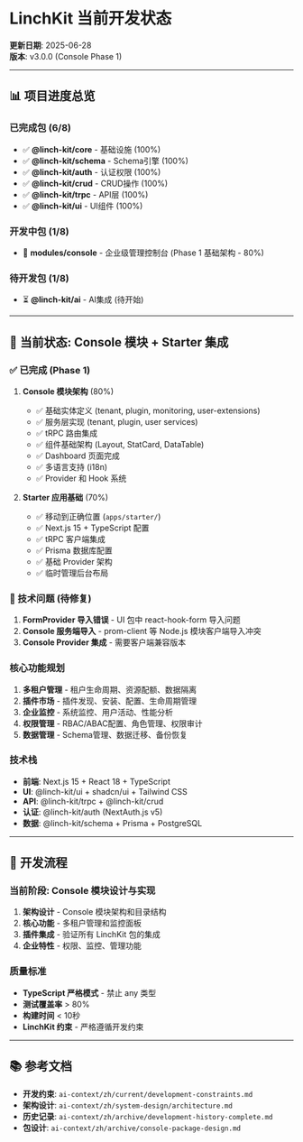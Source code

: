 # LinchKit 当前开发状态

**更新日期**: 2025-06-28  
**版本**: v3.0.0 (Console Phase 1)

---

## 📊 项目进度总览

### 已完成包 (6/8)
- ✅ **@linch-kit/core** - 基础设施 (100%)
- ✅ **@linch-kit/schema** - Schema引擎 (100%)
- ✅ **@linch-kit/auth** - 认证权限 (100%)
- ✅ **@linch-kit/crud** - CRUD操作 (100%)
- ✅ **@linch-kit/trpc** - API层 (100%)
- ✅ **@linch-kit/ui** - UI组件 (100%)

### 开发中包 (1/8)
- 🚧 **modules/console** - 企业级管理控制台 (Phase 1 基础架构 - 80%)

### 待开发包 (1/8)
- ⏳ **@linch-kit/ai** - AI集成 (待开始)

---

## 🚧 当前状态: Console 模块 + Starter 集成

### ✅ 已完成 (Phase 1)
1. **Console 模块架构** (80%)
   - ✅ 基础实体定义 (tenant, plugin, monitoring, user-extensions)
   - ✅ 服务层实现 (tenant, plugin, user services)
   - ✅ tRPC 路由集成
   - ✅ 组件基础架构 (Layout, StatCard, DataTable)
   - ✅ Dashboard 页面完成
   - ✅ 多语言支持 (i18n)
   - ✅ Provider 和 Hook 系统

2. **Starter 应用基础** (70%)
   - ✅ 移动到正确位置 (`apps/starter/`)
   - ✅ Next.js 15 + TypeScript 配置
   - ✅ tRPC 客户端集成
   - ✅ Prisma 数据库配置
   - ✅ 基础 Provider 架构
   - ✅ 临时管理后台布局

### 🔧 技术问题 (待修复)
1. **FormProvider 导入错误** - UI 包中 react-hook-form 导入问题
2. **Console 服务端导入** - prom-client 等 Node.js 模块客户端导入冲突
3. **Console Provider 集成** - 需要客户端兼容版本

### 核心功能规划
1. **多租户管理** - 租户生命周期、资源配额、数据隔离
2. **插件市场** - 插件发现、安装、配置、生命周期管理
3. **企业监控** - 系统监控、用户活动、性能分析
4. **权限管理** - RBAC/ABAC配置、角色管理、权限审计
5. **数据管理** - Schema管理、数据迁移、备份恢复

### 技术栈
- **前端**: Next.js 15 + React 18 + TypeScript
- **UI**: @linch-kit/ui + shadcn/ui + Tailwind CSS
- **API**: @linch-kit/trpc + @linch-kit/crud
- **认证**: @linch-kit/auth (NextAuth.js v5)
- **数据**: @linch-kit/schema + Prisma + PostgreSQL

---

## 🔄 开发流程

### 当前阶段: Console 模块设计与实现
1. **架构设计** - Console 模块架构和目录结构
2. **核心功能** - 多租户管理和监控面板
3. **插件集成** - 验证所有 LinchKit 包的集成
4. **企业特性** - 权限、监控、管理功能

### 质量标准
- **TypeScript 严格模式** - 禁止 any 类型
- **测试覆盖率** > 80%
- **构建时间** < 10秒
- **LinchKit 约束** - 严格遵循开发约束

---

## 📚 参考文档
- **开发约束**: `ai-context/zh/current/development-constraints.md`
- **架构设计**: `ai-context/zh/system-design/architecture.md`
- **历史记录**: `ai-context/zh/archive/development-history-complete.md`
- **包设计**: `ai-context/zh/archive/console-package-design.md`
